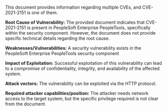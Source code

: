 This document provides information regarding multiple CVEs, and CVE-2021-2151 is one of them.

**Root Cause of Vulnerability:** The provided document indicates that CVE-2021-2151 is present in PeopleSoft Enterprise PeopleTools, specifically within the security component. However, the document does not provide specific technical details regarding the root cause.

**Weaknesses/Vulnerabilities:** A security vulnerability exists in the PeopleSoft Enterprise PeopleTools security component

**Impact of Exploitation:** Successful exploitation of this vulnerability can lead to a compromise of confidentiality, integrity, and availability of the affected system.

**Attack vectors:** The vulnerability can be exploited via the HTTP protocol.

**Required attacker capabilities/position:** The attacker needs network access to the target system, but the specific privilege required is not clear from the document.